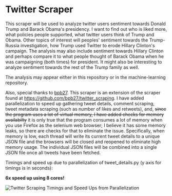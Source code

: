 # Twitter Scraper

This scraper will be used to analyze twitter users sentiment towards Donald Trump and Barack Obama's presidency. I want to find out who is liked more, what policies people supported, what twitter users think of Trump and Obama. Other topics of interest will peoples' sentiment towards the Trump-Russia investigation, how Trump used Twitter to erode Hillary Clinton's campaign. The analysis may also include sentiment towards Hillary Clinton and perhaps compare it to what people thought of Barack Obama when he was campaigning (both times) for president. It might also be interesting to analyze sentiment towards the rest of the Trump family as well.

The analysis may appear either in this repository or in the machine-learning repository.

Also, special thanks to <a href="https://github.com/bpb27">bpb27</a>. This scraper is an extension of the scraper found at <a href="https://github.com/bpb27/twitter_scraping">https://github.com/bpb27/twitter_scraping</a>. I have added parallelization to speed up gathering tweet details, comment scraping, tweet metadata scraping (such as number of likes and retweets), and, <strike>since the program uses a lot of virtual memory, I have added checks for memory availabilty</strike> it is only true that the program consumes a lot of memory when you use Firefox as the selenium web browser; I believe it has some memory leaks, so there are checks for that to eliminate the issue. Specifically, when memory is low, each thread will write its current tweet details to a unique JSON file and the browsers will be closed and reopened to eliminate high memory usage. The individual JSON files will be combined into a single JSON file once all tweets have been fetched.

Timings and speed up due to parallelization of tweet_details.py (y axis for timings is in seconds):

<strong>6x speed up using 8 cores!</strong>

![Twitter Scraping Timings and Speed Ups from Parallelization](http://hive.sewanee.edu/evansdb0/Twitter_Speedups.png)
